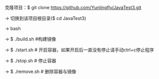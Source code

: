 克隆项目：$ git clone https://github.com/Yunlingfly/JavaTest3.git

-> 切换到该项目根目录($ cd JavaTest3)

-> bash

-> $ ./build.sh     #构建镜像

-> $ ./start.sh     # 开启容器，如果开启后一直没有停止请手动ctrl+c停止程序

-> $ ./stop.sh      # 停止容器

-> $ ./remove.sh    # 删除容器与镜像